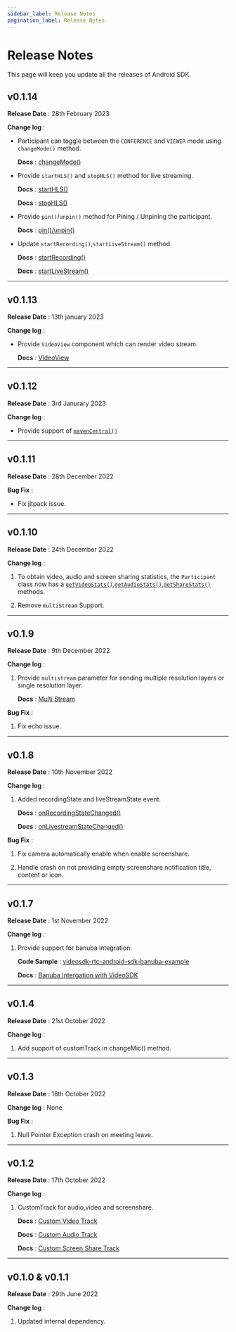 ```yaml
---
sidebar_label: Release Notes
pagination_label: Release Notes
---
```


# Release Notes

This page will keep you update all the releases of Android SDK.

## v0.1.14

**Release Date** : 28th February 2023

**Change log** :

- Participant can toggle between the `CONFERENCE` and `VIEWER` mode using `changeMode()` method.

    **Docs** : [changeMode()](https://docs.videosdk.live/android/api/sdk-reference/meeting-class/methods#changemode)

- Provide `startHLS()` and `stopHLS()` method for live streaming.

    **Docs** : [startHLS()](https://docs.videosdk.live/android/api/sdk-reference/meeting-class/methods#starthls)

    **Docs** : [stopHLS()](https://docs.videosdk.live/android/api/sdk-reference/meeting-class/methods#stophls)

- Provide `pin()`/`unpin()` method for Pining / Unpining the participant.

    **Docs** : [pin()/unpin()](https://docs.videosdk.live/android/guide/video-and-audio-calling-api-sdk/features/pin-participants)

- Update `startRecording()`,`startLiveStream()` method

    **Docs** : [startRecording()](https://docs.videosdk.live/android/api/sdk-reference/meeting-class/methods#startrecording)

    **Docs** : [startLiveStream()](https://docs.videosdk.live/android/api/sdk-reference/meeting-class/methods#startlivestream)

---
## v0.1.13

**Release Date** : 13th january 2023

**Change log** :

- Provide  `VideoView`  component which can render video stream.

    **Docs** : [VideoView](https://docs.videosdk.live/android/guide/video-and-audio-calling-api-sdk/components/videoView)
    
---
## v0.1.12

**Release Date** : 3rd Janurary 2023

**Change log** :

- Provide support of [`mavenCentral()`](https://search.maven.org/artifact/live.videosdk/rtc-android-sdk)
---

## v0.1.11

**Release Date** : 28th December 2022

**Bug Fix** :

- Fix jitpack issue.

---

## v0.1.10

**Release Date** : 24th December 2022

**Change log** :

1. To obtain video, audio and screen sharing statistics, the `Participant` class now has a [`getVideoStats()`](../../api/sdk-reference/participant-class/methods.md#getvideostats),[`getAudioStats()`](../../api/sdk-reference/participant-class/methods.md#getaudiostats),[`getShareStats()`](../../api/sdk-reference/participant-class/methods.md#getsharestats) methods.

2. Remove `multiStream` Support.

---

## v0.1.9

**Release Date** : 9th December 2022

**Change log** :

1. Provide `multistream` parameter for sending multiple resolution layers or single resolution layer.

   **Docs** : [Multi Stream](https://docs.videosdk.live/android/guide/video-and-audio-calling-api-sdk/features/custom-track/custom-video-track)


**Bug Fix** :

1. Fix echo issue.

---

## v0.1.8

**Release Date** : 10th November 2022

**Change log** :

1. Added recordingState and liveStreamState event.

   **Docs** : [onRecordingStateChanged()](https://docs.videosdk.live/android/api/sdk-reference/meeting-class/meeting-event-listener-class#onrecordingstatechanged)

   **Docs** : [onLivestreamStateChanged()](https://docs.videosdk.live/android/api/sdk-reference/meeting-class/meeting-event-listener-class#onlivestreamstatechanged)


**Bug Fix** :

1. Fix camera automatically enable when enable screenshare.

2. Handle crash on not providing empty screenshare notification title, content or icon.

---

## v0.1.7

**Release Date** : 1st November 2022

**Change log** : 

1. Provide support for banuba integration.

    **Code Sample** : [videosdk-rtc-android-sdk-banuba-example](https://github.com/videosdk-live/videosdk-rtc-android-sdk-banuba-example)

    **Docs** : [Banuba Intergation with VideoSDK](https://docs.videosdk.live/android/guide/video-and-audio-calling-api-sdk/extras/banuba-integration)

---

## v0.1.4

**Release Date** : 21st October 2022

**Change log** : 

1. Add support of customTrack in changeMic() method.

---

## v0.1.3

**Release Date** : 18th October 2022

**Change log** : None

**Bug Fix** :

1. Null Pointer Exception crash on meeting leave.

---

## v0.1.2

**Release Date** : 17th October 2022

**Change log** :

1.  CustomTrack for audio,video and screenshare.

    **Docs** : [Custom Video Track](https://docs.videosdk.live/android/guide/video-and-audio-calling-api-sdk/features/custom-track/custom-video-track)

    **Docs** : [Custom Audio Track](https://docs.videosdk.live/android/guide/video-and-audio-calling-api-sdk/features/custom-track/custom-audio-track)

    **Docs** : [Custom Screen Share Track](https://docs.videosdk.live/android/guide/video-and-audio-calling-api-sdk/features/custom-track/custom-screen-share-track)

---

## v0.1.0 & v0.1.1

**Release Date** : 29th June 2022

**Change log** :

1. Updated internal dependency. 
